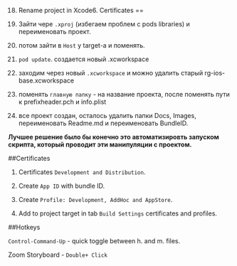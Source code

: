 18. Rename project in Xcode6. Certificates
==
1. Зайти чере `.xproj` (избегаем проблем с pods libraries) и переименовать проект.

2. потом зайти в `Host` у target-a и поменять.

3. `pod update`. создается новый .xcworkspace

4. заходим через новый `.xcworkspace` и можно удалить старый rg-ios-base.xcworkspace

5. поменять  `главную папку` - на название проекта, после поменять пути к prefixheader.pch и info.plist

6. все проект создан, осталось удалить папки Docs, Images, переименовать Readme.md и переименовать BundleID.


**Лучшее решение было бы конечно это автоматизировть запуском скрипта, который проводит эти манипуляции с проектом.**

##Certificates

1. Certificates `Development and Distribution`.

2. Create `App ID` with bundle ID.

3. Create `Profile: Development, AddHoc and AppStore`.

4. Add to project target in tab `Build Settings` certificates and profiles.

##Hotkeys

`Control-Command-Up` - quick toggle between h. and m. files.

Zoom Storyboard - `Double+ Click`



